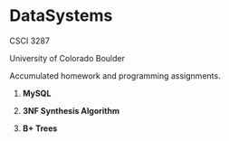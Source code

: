# DataSystems
CSCI 3287 

University of Colorado Boulder

Accumulated homework and programming assignments. 

1. **MySQL**

2. **3NF Synthesis Algorithm**

3. **B+ Trees**
